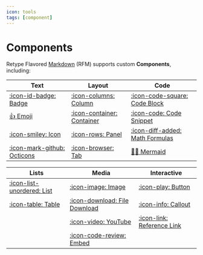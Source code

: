 ```yaml
---
icon: tools
tags: [component]
---
```

# Components

Retype Flavored [Markdown](/guides/formatting.md) (RFM) supports custom **Components**, including:

| Text | Layout | Code |
| --   | --     | --   |
| [:icon-id-badge: Badge](badge.md) | [:icon-columns: Column](column.md) | [:icon-code-square: Code Block](code-block.md) |
| [:+1: Emoji](emoji.md) | [:icon-container: Container](container.md) | [:icon-code: Code Snippet](code-snippet.md) |
| [:icon-smiley: Icon](icon.md) | [:icon-rows: Panel](panel.md) | [:icon-diff-added: Math Formulas](math-formulas.md) |
| [:icon-mark-github: Octicons](octicons.md) | [:icon-browser: Tab](tab.md) | [:mermaid: Mermaid](mermaid.md) |

| Lists | Media | Interactive |
| --    | --    | --          |
| [:icon-list-unordered: List](list.md) | [:icon-image: Image](image.md) | [:icon-play: Button](button.md)
| [:icon-table: Table](table.md) | [:icon-download: File Download](file-download.md) | [:icon-info: Callout](callout.md)
|  | [:icon-video: YouTube](youtube.md) | [:icon-link: Reference Link](reference-link.md)
|  | [:icon-code-review: Embed](embed.md) | |